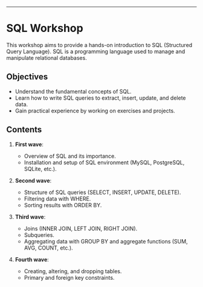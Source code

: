 --- 

# SQL Workshop

This workshop aims to provide a hands-on introduction to SQL (Structured Query Language). SQL is a programming language used to manage and manipulate relational databases.

## Objectives

- Understand the fundamental concepts of SQL.
- Learn how to write SQL queries to extract, insert, update, and delete data.
- Gain practical experience by working on exercises and projects.

## Contents

1. **First wave**:
   - Overview of SQL and its importance.
   - Installation and setup of SQL environment (MySQL, PostgreSQL, SQLite, etc.).

2. **Second wave**:
   - Structure of SQL queries (SELECT, INSERT, UPDATE, DELETE).
   - Filtering data with WHERE.
   - Sorting results with ORDER BY.

3. **Third wave**:
   - Joins (INNER JOIN, LEFT JOIN, RIGHT JOIN).
   - Subqueries.
   - Aggregating data with GROUP BY and aggregate functions (SUM, AVG, COUNT, etc.).

4. **Fourth wave**:
   - Creating, altering, and dropping tables.
   - Primary and foreign key constraints.

